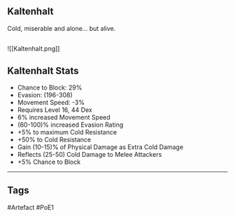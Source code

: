 ## Kaltenhalt
Cold, miserable and alone... but alive.
##
![[Kaltenhalt.png]]
## Kaltenhalt Stats
- Chance to Block: 29%
- Evasion: (196-308)
- Movement Speed: -3%
- Requires Level 16, 44 Dex
- 6% increased Movement Speed
- (60-100)% increased Evasion Rating
- +5% to maximum Cold Resistance
- +50% to Cold Resistance
- Gain (10-15)% of Physical Damage as Extra Cold Damage
- Reflects (25-50) Cold Damage to Melee Attackers
- +5% Chance to Block


---
## Tags
#Artefact
#PoE1
